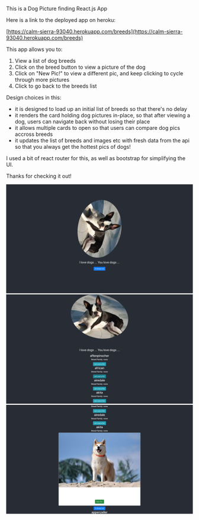 This is a Dog Picture finding React.js App

Here is a link to the deployed app on heroku:

[https://calm-sierra-93040.herokuapp.com/breeds](https://calm-sierra-93040.herokuapp.com/breeds)


This app allows you to:  

1. View a list of dog breeds
2. Click on the breed button to view a picture of the dog
3. Click on "New Pic!" to view a different pic, and keep clicking to cycle through more pictures
4. Click to go back to the breeds list

Design choices in this:
- it is designed to load up an initial list of breeds so that there's no delay
- it renders the card holding dog pictures in-place, so that after viewing a dog, users can navigate back without losing their place
- it allows multiple cards to open so that users can compare dog pics accross breeds
- it updates the list of breeds and images etc with fresh data from the api so that you always get the hottest pics of dogs!
    
I used a bit of react router for this, as well as bootstrap for simplifying the UI.



Thanks for checking it out!

![App Screenshot 1](./appscreenshot1.png?raw=true "Landing Page")
![App Screenshot 1](./appscreenshot2.png?raw=true "Breeds List")
![App Screenshot 1](./appscreenshot3.png?raw=true "Breed Card")
